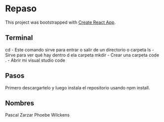 # Repaso

This project was bootstrapped with [Create React App](https://github.com/facebook/create-react-app).

## Terminal

cd - Este comando sirve para entrar o salir de un directorio o carpeta
ls - Sirve para ver qué hay dentro d ela carpeta
mkdir - Crear una carpeta
code . - Abrir mi visual studio code

## Pasos

Primero descargartelo y luego instala el repositorio usando npm install.

## Nombres

Pascal Zarzar
Phoebe Wilckens

